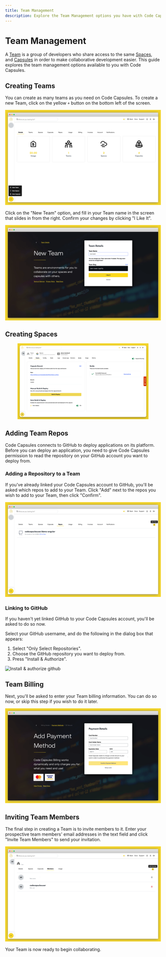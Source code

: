 ```yaml
---
title: Team Management
description: Explore the Team Management options you have with Code Capsules.
---
```


# Team Management

A [Team](../FAQ/what-is-a-team.md) is a group of developers who share access to the same [Spaces](../FAQ/what-is-a-space.md), and [Capsules](../FAQ/what-is-a-capsule.md) in order to make collaborative development easier. This guide explores the team management options available to you with Code Capsules.

## Creating Teams

You can create as many teams as you need on Code Capsules. To create a new Team, click on the yellow `+` button on the bottom left of the screen.

![Create a Team](../assets/deployment/shared/new-team.png)

Click on the "New Team" option, and fill in your Team name in the screen that slides in from the right. Confirm your changes by clicking "I Like It".

![Enter Team Details](../assets/deployment/shared/create-team.png)

## Creating Spaces

<figure><img src="../../.gitbook/assets/backend-capsule-build-logs.png" alt=""><figcaption></figcaption></figure>

## Adding Team Repos

Code Capsules connects to GitHub to deploy applications on its platform. Before you can deploy an application, you need to give Code Capsules permission to read the repository on your GitHub account you want to deploy from.

### Adding a Repository to a Team

If you've already linked your Code Capsules account to GitHub, you'll be asked which repos to add to your Team. Click "Add" next to the repos you wish to add to your Team, then click "Confirm".

![Edit Team Repos](../assets/deployment/shared/add-repo.png)

### Linking to GitHub

If you haven't yet linked GitHub to your Code Capsules account, you'll be asked to do so now.

Select your GitHub username, and do the following in the dialog box that appears:

1. Select "Only Select Repositories".
2. Choose the GitHub repository you want to deploy from.
3. Press "Install & Authorize".

![Install & authorize github](../assets/deployment/angular/github-integration.png)

## Team Billing

Next, you'll be asked to enter your Team billing information. You can do so now, or skip this step if you wish to do it later.

![Enter Card Details](../assets/reference/capsule-billing/card-details.png)

## Inviting Team Members

The final step in creating a Team is to invite members to it. Enter your prospective team members' email addresses in the text field and click "Invite Team Members" to send your invitation.

![Invite Team Members](../assets/deployment/shared/add-team-member.png)

Your Team is now ready to begin collaborating.
